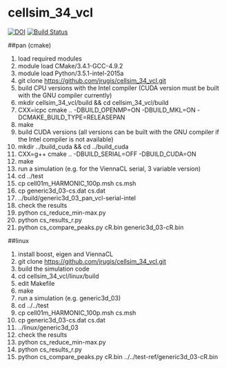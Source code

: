 # cellsim_34_vcl
[![DOI](https://zenodo.org/badge/23023/jrugis/cellsim_34_vcl.svg)](https://zenodo.org/badge/latestdoi/23023/jrugis/cellsim_34_vcl)
[![Build Status](https://travis-ci.org/jrugis/cellsim_34_vcl.svg?branch=master)](https://travis-ci.org/jrugis/cellsim_34_vcl)

##pan (cmake)
1. load required modules
  1. module load CMake/3.4.1-GCC-4.9.2
  2. module load Python/3.5.1-intel-2015a
2. git clone https://github.com/jrugis/cellsim_34_vcl.git
3. build CPU versions with the Intel compiler (CUDA version must be built with the GNU compiler currently)
  1. mkdir cellsim_34_vcl/build && cd cellsim_34_vcl/build
  2. CXX=icpc cmake .. -DBUILD_OPENMP=ON -DBUILD_MKL=ON -DCMAKE_BUILD_TYPE=RELEASEPAN
  3. make
4. build CUDA versions (all versions can be built with the GNU compiler if the Intel compiler is not available)
  1. mkdir ../build_cuda && cd ../build_cuda
  2. CXX=g++ cmake .. -DBUILD_SERIAL=OFF -DBUILD_CUDA=ON
  3. make
5. run a simulation (e.g. for the ViennaCL serial, 3 variable version)
  1. cd ../test
  2. cp cell01m_HARMONIC_100p.msh cs.msh
  3. cp generic3d_03-cs.dat cs.dat
  4. ../build/generic3d_03_pan_vcl-serial-intel
6. check the results
  1. python cs_reduce_min-max.py
  2. python cs_results_r.py
  3. python cs_compare_peaks.py cR.bin generic3d_03-cR.bin

##linux
1. install boost, eigen and ViennaCL
2. git clone https://github.com/jrugis/cellsim_34_vcl.git
3. build the simulation code
  1. cd cellsim_34_vcl/linux/build
  2. edit Makefile
  3. make
4. run a simulation (e.g. generic3d_03)
  1. cd ../../test
  2. cp cell01m_HARMONIC_100p.msh cs.msh
  3. cp generic3d_03-cs.dat cs.dat
  4. ../linux/generic3d_03
5. check the results
  1. python cs_reduce_min-max.py
  2. python cs_results_r.py
  3. python cs_compare_peaks.py cR.bin ../../test-ref/generic3d_03-cR.bin
